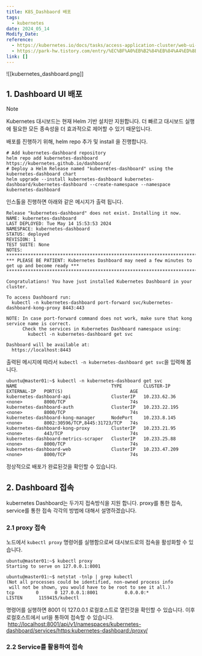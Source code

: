 ```yaml
---
title: K8S_Dashbaord 배포
tags:
  - kubernetes
date: 2024_05_14
Modify_Date: 
reference:
  - https://kubernetes.io/docs/tasks/access-application-cluster/web-ui-dashboard/
  - https://park-hw.tistory.com/entry/%EC%BF%A0%EB%B2%84%EB%84%A4%ED%8B%B0%EC%8A%A4-%EB%8C%80%EC%8B%9C%EB%B3%B4%EB%93%9C-%EC%A0%81%EC%9A%A9
link: []
---
```

![[kubernetes_dashboard.png]]
## 1. Dashboard UI 배포
> [!NOTE]
> Kubernetes 대시보드는 현재 Helm 기반 설치만 지원합니다. 더 빠르고 대시보드 실행에 필요한 모든 종속성을 더 효과적으로 제어할 수 있기 때문입니다.

배포를 진행하기 위해, helm repo 추가 및 install 을 진행합니다.
```shell
# Add kubernetes-dashboard repository
helm repo add kubernetes-dashboard https://kubernetes.github.io/dashboard/
# Deploy a Helm Release named "kubernetes-dashboard" using the kubernetes-dashboard chart
helm upgrade --install kubernetes-dashboard kubernetes-dashboard/kubernetes-dashboard --create-namespace --namespace kubernetes-dashboard
```
인스톨을 진행하면 아래와 같은 메시지가 출력 됩니다.
```shell
Release "kubernetes-dashboard" does not exist. Installing it now.
NAME: kubernetes-dashboard
LAST DEPLOYED: Tue May 14 15:53:53 2024
NAMESPACE: kubernetes-dashboard
STATUS: deployed
REVISION: 1
TEST SUITE: None
NOTES:
*************************************************************************************************
*** PLEASE BE PATIENT: Kubernetes Dashboard may need a few minutes to get up and become ready ***
*************************************************************************************************

Congratulations! You have just installed Kubernetes Dashboard in your cluster.

To access Dashboard run:
  kubectl -n kubernetes-dashboard port-forward svc/kubernetes-dashboard-kong-proxy 8443:443

NOTE: In case port-forward command does not work, make sure that kong service name is correct.
      Check the services in Kubernetes Dashboard namespace using:
        kubectl -n kubernetes-dashboard get svc

Dashboard will be available at:
  https://localhost:8443
```
출력된 메시지에 따라서 `kubectl -n kubernetes-dashboard get svc`을 입력해 봅니다.
```shell
ubuntu@master01:~$ kubectl -n kubernetes-dashboard get svc
NAME                                   TYPE        CLUSTER-IP      EXTERNAL-IP   PORT(S)                         AGE
kubernetes-dashboard-api               ClusterIP   10.233.62.36    <none>        8000/TCP                        74s
kubernetes-dashboard-auth              ClusterIP   10.233.22.195   <none>        8000/TCP                        74s
kubernetes-dashboard-kong-manager      NodePort    10.233.8.145    <none>        8002:30596/TCP,8445:31723/TCP   74s
kubernetes-dashboard-kong-proxy        ClusterIP   10.233.21.95    <none>        443/TCP                         74s
kubernetes-dashboard-metrics-scraper   ClusterIP   10.233.25.88    <none>        8000/TCP                        74s
kubernetes-dashboard-web               ClusterIP   10.233.47.209   <none>        8000/TCP                        74s
```
정상적으로 배포가 완료된것을 확인할 수 있습니다.

## 2. Dashboard 접속
kubernetes Dashboard는 두가지 접속방식을 지원 합니다. proxy를 통한 접속, service를 통한 접속 각각의 방법에 대해서 설명하겠습니다.
### 2.1 proxy 접속
노드에서 `kubectl proxy` 명령어를 실행함으로써 대시보드로의 접속을 활성화할 수 있습니다.
```shell
ubuntu@master01:~$ kubectl proxy
Starting to serve on 127.0.0.1:8001

ubuntu@master01:~$ netstat -tnlp | grep kubectl
(Not all processes could be identified, non-owned process info
 will not be shown, you would have to be root to see it all.)
tcp        0      0 127.0.0.1:8001          0.0.0.0:*               LISTEN      1159415/kubectl
```
명령어를 실행하면 8001 이 127.0.0.1 로컬호스트로 열린것을 확인할 수 있습니다.
이후 로컬호스트에서 url을 통하여 접속할 수 있습니다.
 [http://localhost:8001/api/v1/namespaces/kubernetes-dashboard/services/https:kubernetes-dashboard:/proxy/](http://localhost:8001/api/v1/namespaces/kubernetes-dashboard/services/https:kubernetes-dashboard:/proxy/)

### 2.2 Service를 활용하여 접속
